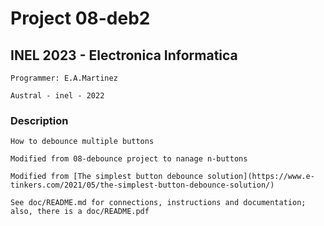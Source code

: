 # Project 08-deb2

##  INEL 2023 - Electronica Informatica
    
    Programmer: E.A.Martinez

    Austral - inel - 2022

### Description

    How to debounce multiple buttons

    Modified from 08-debounce project to nanage n-buttons

    Modified from [The simplest button debounce solution](https://www.e-tinkers.com/2021/05/the-simplest-button-debounce-solution/)

    See doc/README.md for connections, instructions and documentation; also, there is a doc/README.pdf 



    

